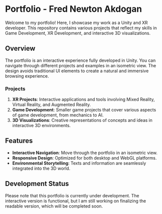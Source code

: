 # Portfolio - Fred Newton Akdogan

Welcome to my portfolio! Here, I showcase my work as a Unity and XR developer. This repository contains various projects that reflect my skills in Game Development, XR Development, and interactive 3D visualizations.

## Overview

The portfolio is an interactive experience fully developed in Unity. You can navigate through different projects and examples in an isometric view. The design avoids traditional UI elements to create a natural and immersive browsing experience.

### Projects
1. **XR Projects**: Interactive applications and tools involving Mixed Reality, Virtual Reality, and Augmented Reality.
2. **Game Development**: Smaller game projects that cover various aspects of game development, from mechanics to AI.
3. **3D Visualizations**: Creative representations of concepts and ideas in interactive 3D environments.

## Features

- **Interactive Navigation**: Move through the portfolio in an isometric view.
- **Responsive Design**: Optimized for both desktop and WebGL platforms.
- **Environmental Storytelling**: Texts and information are seamlessly integrated into the 3D world.

## Development Status

Please note that this portfolio is currently under development. The interactive version is functional, but I am still working on finalizing the readable version, which will be completed soon.
